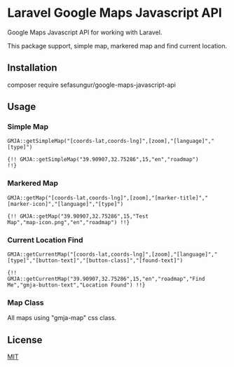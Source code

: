 # Laravel Google Maps Javascript API

Google Maps Javascript API for working with Laravel.

This package support, simple map, markered map and find current location.

## Installation
composer require sefasungur/google-maps-javascript-api

## Usage
### Simple Map
<code>GMJA::getSimpleMap("[coords-lat,coords-lng]",[zoom],"[language]","[type]")</code>

<code>{!! GMJA::getSimpleMap("39.90907,32.75286",15,"en","roadmap") !!}</code>

### Markered Map
<code>GMJA::getMap("[coords-lat,coords-lng]",[zoom],"[marker-title]","[marker-icon]","[language]","[type]")</code>

<code>{!! GMJA::getMap("39.90907,32.75286",15,"Test Map","map-icon.png","en","roadmap") !!}</code>

### Current Location Find
<code>GMJA::getCurrentMap("[coords-lat,coords-lng]",[zoom],"[language]","[type]","[button-text]","[button-class]","[found-text]")</code>

<code>{!! GMJA::getCurrentMap("39.90907,32.75286",15,"en","roadmap","Find Me","gmja-button-text","Location Found") !!}</code>

### Map Class
All maps using "gmja-map" css class.

## License
[MIT](https://choosealicense.com/licenses/mit/)
